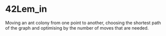 # 42Lem_in
Moving an ant colony from one point to another, choosing the shortest path of the graph and optimising by the number of moves that are needed.
